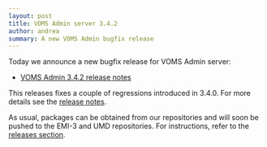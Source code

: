 ```yaml
---
layout: post
title: VOMS Admin server 3.4.2
author: andrea
summary: A new VOMS Admin bugfix release
---
```


Today we announce a new bugfix release for VOMS Admin server:

- [VOMS Admin 3.4.2 release notes][rn-admin]

This releases fixes a couple of regressions introduced in 3.4.0. For
more details see the [release notes][rn-admin].

As usual, packages can be obtained from our repositories and will soon be pushed
to the EMI-3 and UMD repositories. For instructions, refer to  the [releases
section][releases].

[rn-admin]: {{site.baseurl}}/release-notes/voms-admin-server/3.4.2
[releases]: {{site.baseurl}}/releases.html
